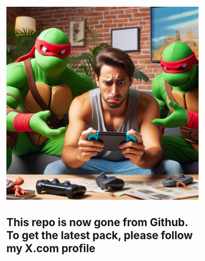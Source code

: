 ![gone](https://github.com/sthetix/HATS/blob/main/OIG1.jpg)

# This repo is now gone from Github. To get the latest pack, please follow my X.com profile
